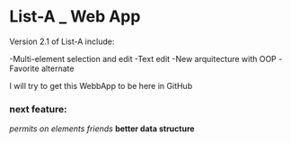 # List-A _ Web App

Version 2.1 of List-A include:

-Multi-element selection and edit
-Text edit
-New arquitecture with OOP
-Favorite alternate


I will try to get this WebbApp to be here in GitHub

### next feature:

_permits on elements_
_friends_
**better data structure**

